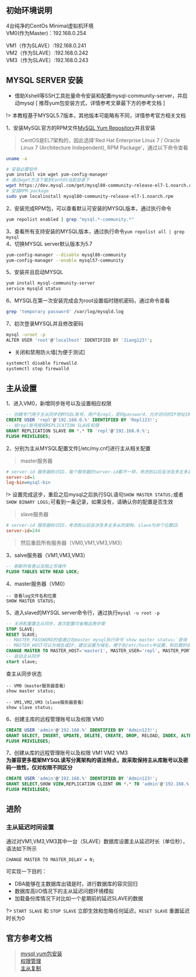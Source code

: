 ## 初始环境说明
4台纯净的CentOs Minimal虚拟机环境  
VM0(作为Master)：192.168.0.254  

VM1（作为SLAVE）:192.168.0.241  
VM2（作为SLAVE）:192.168.0.242  
VM3（作为SLAVE）:192.168.0.243  

## MYSQL SERVER 安装

- 借助Xshell等SSH工具批量命令安装和配置mysql-community-server，并启动mysql [ 推荐yum包安装方式，详情参考文章最下方的参考文档 ]

!>  本教程基于MYSQL5.7版本，其他版本可能略有不同，详情参考官方相关文档

1、安装MySQL官方的RPM文件[MySQL Yum Repository](https://dev.mysql.com/downloads/repo/yum/)并且安装

> CentOS是EL7架构的，因此选择'Red Hat Enterprise Linux 7 / Oracle Linux 7 (Architecture Independent), RPM Package'，通过以下命令查看

```bash
uname -a
```  

```bash
# 安装必要软件
yum install vim wget yum-config-manager
# 通过wget方法下载到CentOS当前目录下
wget https://dev.mysql.com/get/mysql80-community-release-el7-1.noarch.rpm
# 安装RPM package
sudo yum localinstall mysql80-community-release-el7-1.noarch.rpm
```

2、安装完成RPM包，可以查看默认可安装的MYSQL版本，通过执行命令

```bash
yum repolist enabled | grep "mysql.*-community.*"
```

3、查看所有支持安装的MYSQL版本，通过执行命令`yum repolist all | grep mysql`  
4、切换MYSQL server默认版本为5.7  

```bash
yum-config-manager --disable mysql80-community
yum-config-manager --enable mysql57-community
```

5、安装并且启动MYSQL

```bash
yum install mysql-community-server
service mysqld status
```

6、MYSQL在第一次安装完成会为root设置临时随机密码，通过命令查看

```bash
grep 'temporary password' /var/log/mysqld.log
```

7、初次登录MYSQL并且修改密码

```bash
mysql -uroot -p 
ALTER USER 'root'@'localhost' IDENTIFIED BY 'Jiang123!';
```

- 关闭和禁用防火墙[为便于测试]

```bash
systemctl disable firewalld
systemctl stop firewalld
```

## 主从设置

1、进入VM0，新增同步账号以及设置相应权限

```sql
-- 创建专门用于主从同步的MYSQL账号，用户名repl，密码password，允许访问的IP地址192.168.0.%（%为通配符）
CREATE USER 'repl'@'192.168.0.%' IDENTIFIED BY 'Repl123!';
-- 给repl账号授权REPLICATION SLAVE权限
GRANT REPLICATION SLAVE ON *.* TO 'repl'@'192.168.0.%';
FLUSH PRIVILEGES;
```

2、分别为主从MYSQL配置文件[/etc/my.cnf]进行主从相关配置
> master服务器

```ini
# server-id 服务器标识ID，每个服务器的server-id都不一样，考虑到以后会涉及多主多从的架构，建议master设置为个位数
server-id=1
log-bin=mysql-bin
```

!> 设置完成这步，重启之后mysql之后执行SQL语句`SHOW MASTER STATUS;`或者`SHOW BINARY LOGS;`可看到一条记录，如果没有，请确认你的配置是否生效

> slave服务器

```ini
# server-id 服务器标识ID，考虑到以后会涉及多主多从的架构，slave为非个位数ID
server-id=244
```

> 然后重启所有服务器（VM0,VM1,VM3,VM3）

3、salve服务器（VM1,VM3,VM3）

```sql
-- 刷新所有表以及阻止写操作
FLUSH TABLES WITH READ LOCK;

```

4、master服务器（VM0）

```mysql
-- 查看log文件名和位置
SHOW MASTER STATUS;
```

5、进入slave的MYSQL server命令行，通过执行`mysql -u root -p`

```sql
-- 关闭和重置主从同步，首次配置可省略这两步骤
STOP SLAVE;
RESET SLAVE;
-- MASTER_PASSWORD的值通过在master mysql执行命令`show master status;`查询
-- MASTER_HOST可以为域名或IP，建议设置为域名，便于到/etc/hosts中设置，和后期的调整
CHANGE MASTER TO MASTER_HOST='master1', MASTER_USER='repl', MASTER_PORT=3306, MASTER_PASSWORD='Repl123!', MASTER_LOG_FILE='master-bin.000050', master_log_pos=0;
-- 启动主从同步
start slave;
```

查主从同步状态

```mysql
-- VM0（master服务器查看）
show master status;

-- VM1,VM2,VM3（slave服务器查看）
show slave status;

```

6、创建主库的远程管理账号以及权限 VM0

```sql
CREATE USER 'admin'@'192.168.%' IDENTIFIED BY 'Admin123!';
GRANT SELECT, INSERT, UPDATE, DELETE, CREATE, DROP, RELOAD, INDEX, ALTER, SUPER, CREATE TEMPORARY TABLES, LOCK TABLES, CREATE VIEW, SHOW VIEW, CREATE TABLESPACE ON *.* TO 'admin'@'192.168.%';
FLUSH PRIVILEGES;
```

7、创建从库的远程管理账号以及权限 VM1 VM2 VM3  
**为兼容更多框架MYSQL读写分离架构的语法特点，故采取保持主从库账号以及密码一致性，仅对权限不同区分**

```sql
CREATE USER 'admin'@'192.168.%' IDENTIFIED BY 'Admin123!';
GRANT SELECT,SHOW VIEW,REPLICATION CLIENT ON *.* TO 'admin'@'192.168.%';
FLUSH PRIVILEGES;
```

## 进阶

### 主从延迟时间设置

通过对VM1,VM3,VM3其中一台（SLAVE）数据库设置主从延迟时长（单位秒），语法如下所示

```mysql
CHANGE MASTER TO MASTER_DELAY = N;
```

可实现一下目的：

- DBA能够在主数据库出错是时，进行数据库的容灾回归
- 数据库高I/O情况下的主从延迟问题环境模拟
- 加载备份库情况下对比如一个星期前的延迟SLAVE的数据

?> `START SLAVE` 和 `STOP SLAVE` 立即生效和忽略任何延迟，`RESET SLAVE` 重置延迟时长为0

## 官方参考文档

> [mysql yum包安装](https://dev.mysql.com/doc/refman/5.7/en/linux-installation-yum-repo.html)  
> [权限管理](https://dev.mysql.com/doc/refman/5.7/en/privileges-provided.html)  
> [主从复制](https://dev.mysql.com/doc/refman/5.7/en/replication.html)
